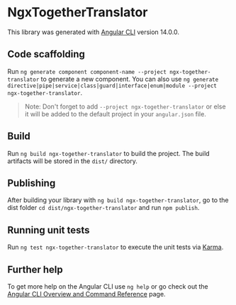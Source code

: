 # NgxTogetherTranslator

This library was generated with [Angular CLI](https://github.com/angular/angular-cli) version 14.0.0.

## Code scaffolding

Run `ng generate component component-name --project ngx-together-translator` to generate a new component. You can also use `ng generate directive|pipe|service|class|guard|interface|enum|module --project ngx-together-translator`.
> Note: Don't forget to add `--project ngx-together-translator` or else it will be added to the default project in your `angular.json` file. 

## Build

Run `ng build ngx-together-translator` to build the project. The build artifacts will be stored in the `dist/` directory.

## Publishing

After building your library with `ng build ngx-together-translator`, go to the dist folder `cd dist/ngx-together-translator` and run `npm publish`.

## Running unit tests

Run `ng test ngx-together-translator` to execute the unit tests via [Karma](https://karma-runner.github.io).

## Further help

To get more help on the Angular CLI use `ng help` or go check out the [Angular CLI Overview and Command Reference](https://angular.io/cli) page.
